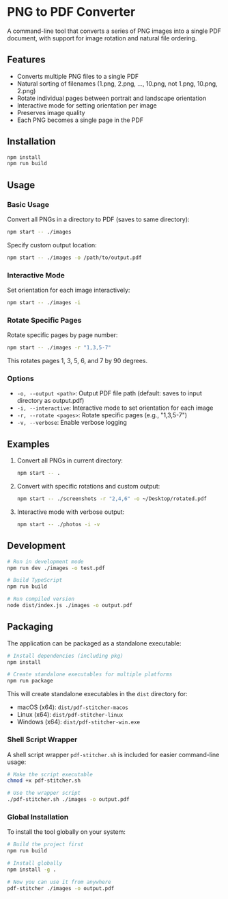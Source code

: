 # PNG to PDF Converter

A command-line tool that converts a series of PNG images into a single PDF document, with support for image rotation and natural file ordering.

## Features

- Converts multiple PNG files to a single PDF
- Natural sorting of filenames (1.png, 2.png, ..., 10.png, not 1.png, 10.png, 2.png)
- Rotate individual pages between portrait and landscape orientation
- Interactive mode for setting orientation per image
- Preserves image quality
- Each PNG becomes a single page in the PDF

## Installation

```bash
npm install
npm run build
```

## Usage

### Basic Usage

Convert all PNGs in a directory to PDF (saves to same directory):
```bash
npm start -- ./images
```

Specify custom output location:
```bash
npm start -- ./images -o /path/to/output.pdf
```

### Interactive Mode

Set orientation for each image interactively:
```bash
npm start -- ./images -i
```

### Rotate Specific Pages

Rotate specific pages by page number:
```bash
npm start -- ./images -r "1,3,5-7"
```

This rotates pages 1, 3, 5, 6, and 7 by 90 degrees.

### Options

- `-o, --output <path>`: Output PDF file path (default: saves to input directory as output.pdf)
- `-i, --interactive`: Interactive mode to set orientation for each image
- `-r, --rotate <pages>`: Rotate specific pages (e.g., "1,3,5-7")
- `-v, --verbose`: Enable verbose logging

## Examples

1. Convert all PNGs in current directory:
   ```bash
   npm start -- .
   ```

2. Convert with specific rotations and custom output:
   ```bash
   npm start -- ./screenshots -r "2,4,6" -o ~/Desktop/rotated.pdf
   ```

3. Interactive mode with verbose output:
   ```bash
   npm start -- ./photos -i -v
   ```

## Development

```bash
# Run in development mode
npm run dev ./images -o test.pdf

# Build TypeScript
npm run build

# Run compiled version
node dist/index.js ./images -o output.pdf
```

## Packaging

The application can be packaged as a standalone executable:

```bash
# Install dependencies (including pkg)
npm install

# Create standalone executables for multiple platforms
npm run package
```

This will create standalone executables in the `dist` directory for:
- macOS (x64): `dist/pdf-stitcher-macos`
- Linux (x64): `dist/pdf-stitcher-linux`
- Windows (x64): `dist/pdf-stitcher-win.exe`

### Shell Script Wrapper

A shell script wrapper `pdf-stitcher.sh` is included for easier command-line usage:

```bash
# Make the script executable
chmod +x pdf-stitcher.sh

# Use the wrapper script
./pdf-stitcher.sh ./images -o output.pdf
```

### Global Installation

To install the tool globally on your system:

```bash
# Build the project first
npm run build

# Install globally
npm install -g .

# Now you can use it from anywhere
pdf-stitcher ./images -o output.pdf
```